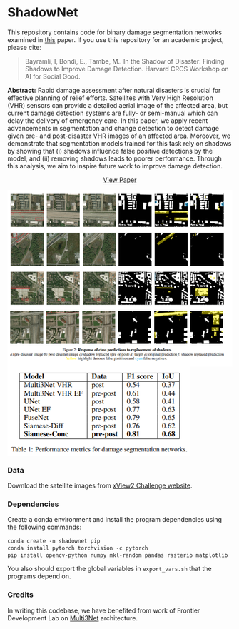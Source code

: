 # ShadowNet

This repository contains code for binary damage segmentation networks examined in [this](https://aiforgood2020.github.io/papers/AI4SG_paper_76.pdf) paper. If you use this repository for an academic project, please cite:

> Bayramli, I, Bondi, E., Tambe, M.. In the Shadow of Disaster: Finding Shadows to Improve Damage Detection. Harvard CRCS Workshop on AI for Social Good.

**Abstract:** Rapid damage assessment after natural disasters is crucial for effective planning of relief efforts. Satellites with Very High Resolution (VHR) sensors can provide a detailed aerial image of the affected area, but current damage detection systems are fully- or semi-manual which can delay the delivery of emergency care. In this paper, we apply recent advancements in segmentation and change detection to detect damage given pre- and post-disaster VHR images of an affected area. Moreover, we demonstrate that segmentation models trained for this task rely on shadows by showing that (i) shadows influence false positive detections by the model, and (ii) removing shadows leads to poorer performance. Through this analysis, we aim to inspire future work to improve damage detection.

<p align="center">
  <a href="https://aiforgood2020.github.io/papers/AI4SG_paper_76.pdf">View Paper</a>
</p>

<img align="center" src="img/shadows_replacement.PNG">

<img align="center" src="img/table_shadows.PNG">

### Data

Download the satellite images from [xView2 Challenge website](https://xview2.org/dataset).

### Dependencies
Create a conda environment and install the program dependencies using the following commands:
```
conda create -n shadownet pip
conda install pytorch torchvision -c pytorch
pip install opencv-python numpy mkl-random pandas rasterio matplotlib
```

You also should export the global variables in `export_vars.sh` that the programs depend on.

### Credits
In writing this codebase, we have benefited from work of Frontier Development Lab on [Multi3Net](https://github.com/FrontierDevelopmentLab/multi3net) architecture.
